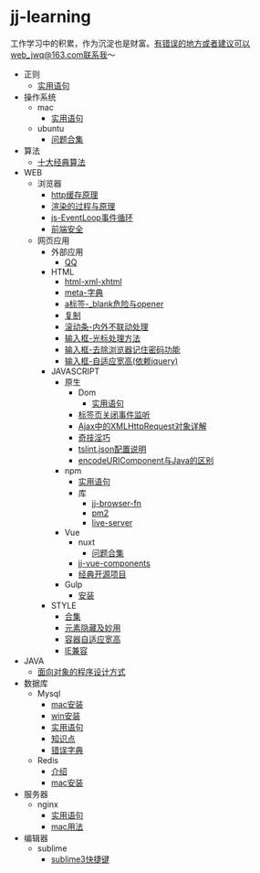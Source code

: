 # jj-learning
工作学习中的积累，作为沉淀也是财富。有错误的地方或者建议可以web_jwq@163.com联系我～

- 正则
  - [实用语句](./正则/实用语句.md)
- 操作系统
  - mac
    - [实用语句](./操作系统/mac/实用语句.md)
  - ubuntu
    - [问题合集](./操作系统/ubuntu/问题合集.md)
- 算法
  - [十大经典算法](./算法/十大经典算法.md)
- WEB
  - 浏览器
    - [http缓存原理](./WEB/浏览器/http缓存原理.md)
    - [渲染的过程与原理](./WEB/浏览器/渲染的过程与原理.md)
    - [js-EventLoop事件循环](./WEB/浏览器/js-EventLoop事件循环.md)
    - [前端安全](./WEB/浏览器/前端安全.md)
  - 网页应用
    - 外部应用
      - [QQ](./WEB/网页应用/外部应用/QQ.md)
    - HTML
      - [html-xml-xhtml](./WEB/网页应用/HTML/html-xml-xhtml.md)
      - [meta-字典](./WEB/网页应用/HTML/meta-字典.md)
      - [a标签-_blank危险与opener](./WEB/网页应用/HTML/a标签-_blank危险与opener.md)
      - [复制](./WEB/网页应用/HTML/复制.md)
      - [滚动条-内外不联动处理](./WEB/网页应用/HTML/滚动条-内外不联动处理.md)
      - [输入框-光标处理方法](./WEB/网页应用/HTML/输入框-光标处理方法.md)
      - [输入框-去除浏览器记住密码功能](./WEB/网页应用/HTML/输入框-去除浏览器记住密码功能.md)
      - [输入框-自适应宽高(依赖jquery)](./WEB/网页应用/HTML/输入框-自适应宽高(依赖jquery).md)
    - JAVASCRIPT
      - 原生
        - Dom
          - [实用语句](./WEB/网页应用/JAVASCRIPT/原生/Dom/实用语句.md)
        - [标签页关闭事件监听](./WEB/网页应用/JAVASCRIPT/原生/标签页关闭事件监听.md)
        - [Ajax中的XMLHttpRequest对象详解](./WEB/网页应用/JAVASCRIPT/原生/Ajax中的XMLHttpRequest对象详解.md)
        - [奇技淫巧](./WEB/网页应用/JAVASCRIPT/原生/奇技淫巧.md)
        - [tslint.json配置说明](./WEB/网页应用/JAVASCRIPT/原生/tslint.json配置说明.md)
        - [encodeURIComponent与Java的区别](./WEB/网页应用/JAVASCRIPT/原生/encodeURIComponent与Java的区别.md)
      - npm
        - [实用语句](./WEB/网页应用/JAVASCRIPT/npm/实用语句.md)
        - 库
          - [jj-browser-fn](https://github.com/Javison666/jj-browser-fn)
          - [pm2](./WEB/网页应用/JAVASCRIPT/npm/库/pm2.md)
          - [live-server](./WEB/网页应用/JAVASCRIPT/npm/库/live-server.md)
      - Vue
        - nuxt
          - [问题合集](./WEB/网页应用/JAVASCRIPT/Vue/nuxt/问题合集.md)
        - [jj-vue-components](https://hangzhou-zhiwang.github.io/jj-vue-components/dist/#/)
        - [经典开源项目](./WEB/网页应用/JAVASCRIPT/Vue/经典开源项目.md)
      - Gulp
        - [安装](./WEB/网页应用/JAVASCRIPT/Gulp/安装.md)
    - STYLE
      - [合集](./WEB/网页应用/STYLE/合集.md)
      - [元素隐藏及妙用](./WEB/网页应用/STYLE/元素隐藏及妙用.md)
      - [容器自适应宽高](./WEB/网页应用/STYLE/容器自适应宽高.md)
      - [IE兼容](./WEB/网页应用/STYLE/IE兼容.md)
- JAVA
  - [面向对象的程序设计方式](./JAVA/面向对象的程序设计方式.md)
- 数据库
  - Mysql
    - [mac安装](./数据库/Mysql/mac安装.md)
    - [win安装](./数据库/Mysql/win安装.md)
    - [实用语句](./数据库/Mysql/实用语句.md)
    - [知识点](./数据库/Mysql/知识点.md)
    - [错误字典](./数据库/Mysql/错误字典.md)
  - Redis
    - [介绍](./数据库/Redis/介绍.md)
    - [mac安装](./数据库/Redis/mac安装.md)
- 服务器
  - nginx
    - [实用语句](./服务器/nginx/实用语句.md)
    - [mac用法](./服务器/nginx/mac用法.md)
- 编辑器
  - sublime
    - [sublime3快捷键](./编辑器/sublime/sublime3快捷键.md)